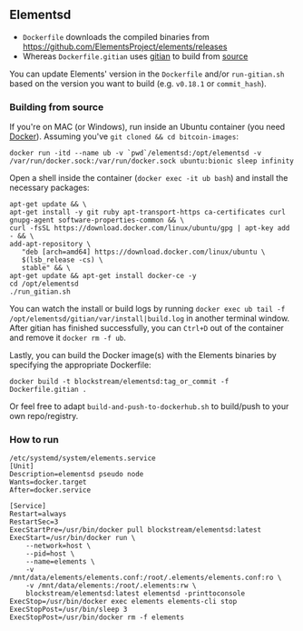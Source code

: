 ## Elementsd
* `Dockerfile` downloads the compiled binaries from https://github.com/ElementsProject/elements/releases
* Whereas `Dockerfile.gitian` uses [gitian](https://github.com/devrandom/gitian-builder) to build from [source](https://github.com/ElementsProject/elements)

You can update Elements' version in the `Dockerfile` and/or `run-gitian.sh` based on the version you want to build (e.g. `v0.18.1` or `commit_hash`).

### Building from source
If you're on MAC (or Windows), run inside an Ubuntu container (you need [Docker](https://docs.docker.com/install/#supported-platforms)). Assuming you've `git cloned && cd bitcoin-images`:
```
docker run -itd --name ub -v `pwd`/elementsd:/opt/elementsd -v /var/run/docker.sock:/var/run/docker.sock ubuntu:bionic sleep infinity
```
Open a shell inside the container (`docker exec -it ub bash`) and install the necessary packages:
```
apt-get update && \
apt-get install -y git ruby apt-transport-https ca-certificates curl gnupg-agent software-properties-common && \
curl -fsSL https://download.docker.com/linux/ubuntu/gpg | apt-key add - && \
add-apt-repository \
   "deb [arch=amd64] https://download.docker.com/linux/ubuntu \
   $(lsb_release -cs) \
   stable" && \
apt-get update && apt-get install docker-ce -y
cd /opt/elementsd 
./run_gitian.sh
```
You can watch the install or build logs by running `docker exec ub tail -f /opt/elementsd/gitian/var/install|build.log` in another terminal window.
After gitian has finished successfully, you can `Ctrl+D` out of the container and remove it `docker rm -f ub`.

Lastly, you can build the Docker image(s) with the Elements binaries by specifying the appropriate Dockerfile:
```
docker build -t blockstream/elementsd:tag_or_commit -f Dockerfile.gitian .
``` 
Or feel free to adapt `build-and-push-to-dockerhub.sh` to build/push to your own repo/registry.

### How to run
```
/etc/systemd/system/elements.service
[Unit]
Description=elementsd pseudo node
Wants=docker.target
After=docker.service

[Service]
Restart=always
RestartSec=3
ExecStartPre=/usr/bin/docker pull blockstream/elementsd:latest
ExecStart=/usr/bin/docker run \
    --network=host \
    --pid=host \
    --name=elements \
    -v /mnt/data/elements/elements.conf:/root/.elements/elements.conf:ro \
    -v /mnt/data/elements:/root/.elements:rw \
    blockstream/elementsd:latest elementsd -printtoconsole
ExecStop=/usr/bin/docker exec elements elements-cli stop
ExecStopPost=/usr/bin/sleep 3
ExecStopPost=/usr/bin/docker rm -f elements
```